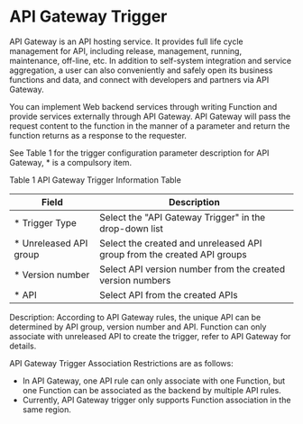 
# API Gateway Trigger

API Gateway is an API hosting service. It provides full life cycle management for API, including release, management, running, maintenance, off-line, etc. In addition to self-system integration and service aggregation, a user can also conveniently and safely open its business functions and data, and connect with developers and partners via API Gateway.

You can implement Web backend services through writing Function and provide services externally through API Gateway. API Gateway will pass the request content to the function in the manner of a parameter and return the function returns as a response to the requester.

 

See Table 1 for the trigger configuration parameter description for API Gateway, * is a compulsory item.
 
Table 1 API Gateway Trigger Information Table


| Field         | Description                                     |
| ----------- | ---------------------------------------- |
| * Trigger Type | Select the "API Gateway Trigger" in the drop-down list           |
| * Unreleased API group    | Select the created and unreleased API group from the created API groups  |
| * Version number     | Select API version number from the created version numbers     |
| * API        | Select API from the created APIs              |

Description: According to API Gateway rules, the unique API can be determined by API group, version number and API. Function can only associate with unreleased API to create the trigger, refer to API Gateway for details.

 
 

API Gateway Trigger Association Restrictions are as follows:

* In API Gateway, one API rule can only associate with one Function, but one Function can be associated as the backend by multiple API rules.
* Currently, API Gateway trigger only supports Function association in the same region.
